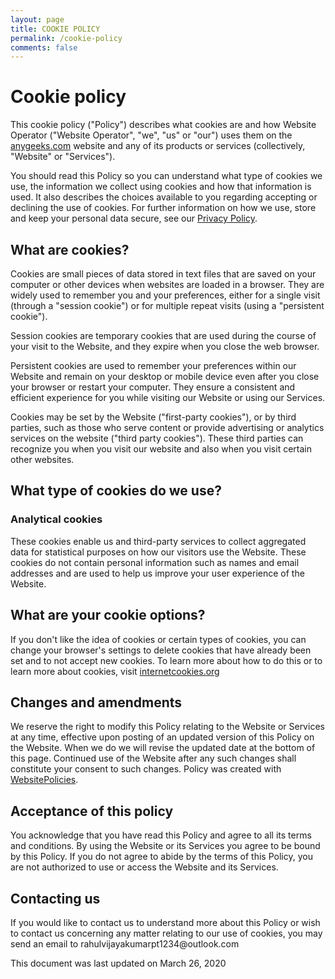```yaml
---
layout: page
title: COOKIE POLICY
permalink: /cookie-policy
comments: false
---
```

<h1>Cookie policy</h1>
<p>This cookie policy (&quot;Policy&quot;) describes what cookies are and how Website Operator (&quot;Website Operator&quot;, &quot;we&quot;, &quot;us&quot; or &quot;our&quot;) uses them on the <a target="_blank" rel="nofollow" href="https://www.anygeeks.com">anygeeks.com</a> website and any of its products or services (collectively, &quot;Website&quot; or &quot;Services&quot;).</p>
<p>You should read this Policy so you can understand what type of cookies we use, the information we collect using cookies and how that information is used. It also describes the choices available to you regarding accepting or declining the use of cookies. For further information on how we use, store and keep your personal data secure, see our <a target="_blank" rel="nofollow" href="https://www.anygeeks.com/privacy-policy">Privacy Policy</a>.</p>
<h2>What are cookies?</h2>
<p>Cookies are small pieces of data stored in text files that are saved on your computer or other devices when websites are loaded in a browser. They are widely used to remember you and your preferences, either for a single visit (through a &quot;session cookie&quot;) or for multiple repeat visits (using a &quot;persistent cookie&quot;).</p>
<p>Session cookies are temporary cookies that are used during the course of your visit to the Website, and they expire when you close the web browser.</p>
<p>Persistent cookies are used to remember your preferences within our Website and remain on your desktop or mobile device even after you close your browser or restart your computer. They ensure a consistent and efficient experience for you while visiting our Website or using our Services.</p>
<p>Cookies may be set by the Website (&quot;first-party cookies&quot;), or by third parties, such as those who serve content or provide advertising or analytics services on the website (&quot;third party cookies&quot;). These third parties can recognize you when you visit our website and also when you visit certain other websites.</p>
<h2>What type of cookies do we use?</h2>
<h3>Analytical cookies</h3>
<p>These cookies enable us and third-party services to collect aggregated data for statistical purposes on how our visitors use the Website. These cookies do not contain personal information such as names and email addresses and are used to help us improve your user experience of the Website.</p>
<h2>What are your cookie options?</h2>
<p>If you don't like the idea of cookies or certain types of cookies, you can change your browser's settings to delete cookies that have already been set and to not accept new cookies. To learn more about how to do this or to learn more about cookies, visit <a target="_blank" href="https://www.internetcookies.org">internetcookies.org</a></p>
<h2>Changes and amendments</h2>
<p>We reserve the right to modify this Policy relating to the Website or Services at any time, effective upon posting of an updated version of this Policy on the Website. When we do we will revise the updated date at the bottom of this page. Continued use of the Website after any such changes shall constitute your consent to such changes. Policy was created with <a style="color:inherit" target="_blank" title="Cookie policy generator" href="https://www.websitepolicies.com/cookie-policy-generator">WebsitePolicies</a>.</p>
<h2>Acceptance of this policy</h2>
<p>You acknowledge that you have read this Policy and agree to all its terms and conditions. By using the Website or its Services you agree to be bound by this Policy. If you do not agree to abide by the terms of this Policy, you are not authorized to use or access the Website and its Services.</p>
<h2>Contacting us</h2>
<p>If you would like to contact us to understand more about this Policy or wish to contact us concerning any matter relating to our use of cookies, you may send an email to r&#97;hu&#108;v&#105;&#106;ay&#97;kuma&#114;p&#116;&#49;&#50;&#51;4&#64;&#111;u&#116;&#108;&#111;ok&#46;c&#111;&#109;</p>
<p>This document was last updated on March 26, 2020</p>
